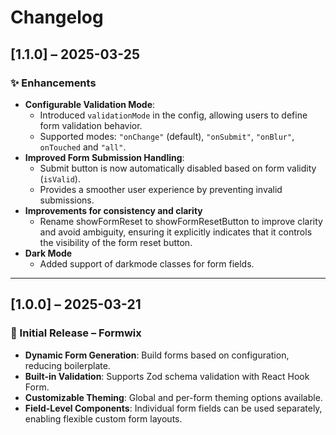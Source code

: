 # Changelog

## [1.1.0] – 2025-03-25

### ✨ Enhancements

- **Configurable Validation Mode**:
  - Introduced `validationMode` in the config, allowing users to define form validation behavior.
  - Supported modes: `"onChange"` (default), `"onSubmit"`, `"onBlur"`, `onTouched` and `"all"`.
- **Improved Form Submission Handling**:
  - Submit button is now automatically disabled based on form validity (`isValid`).
  - Provides a smoother user experience by preventing invalid submissions.
- **Improvements for consistency and clarity**
  - Rename showFormReset to showFormResetButton to improve clarity and avoid ambiguity, ensuring it explicitly indicates that it controls the visibility of the form reset button.
- **Dark Mode**
  - Added support of darkmode classes for form fields.

---

## [1.0.0] – 2025-03-21

### 🚀 Initial Release – **Formwix**

- **Dynamic Form Generation**: Build forms based on configuration, reducing boilerplate.
- **Built-in Validation**: Supports Zod schema validation with React Hook Form.
- **Customizable Theming**: Global and per-form theming options available.
- **Field-Level Components**: Individual form fields can be used separately, enabling flexible custom form layouts.
